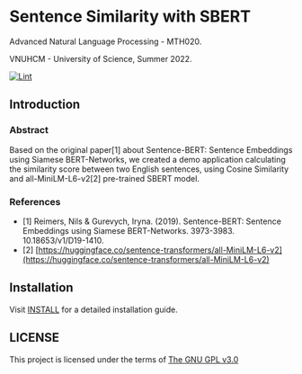 # Sentence Similarity with SBERT
Advanced Natural Language Processing - MTH020.

VNUHCM - University of Science, Summer 2022.

[![Lint](https://github.com/trhgquan/sbert-sentence-similarity/actions/workflows/lint.yml/badge.svg)](https://github.com/trhgquan/sbert-sentence-similarity/actions/workflows/lint.yml)

## Introduction
### Abstract
Based on the original paper[1] about Sentence-BERT: Sentence Embeddings using Siamese BERT-Networks, we created a demo application calculating the similarity score between two English sentences, using Cosine Similarity and all-MiniLM-L6-v2[2] pre-trained SBERT model.

### References
- [1] Reimers, Nils & Gurevych, Iryna. (2019). Sentence-BERT: Sentence Embeddings using Siamese BERT-Networks. 3973-3983. 10.18653/v1/D19-1410. 
- [2] [https://huggingface.co/sentence-transformers/all-MiniLM-L6-v2](https://huggingface.co/sentence-transformers/all-MiniLM-L6-v2)

## Installation
Visit [INSTALL](INSTALL.md) for a detailed installation guide.

## LICENSE
This project is licensed under the terms of [The GNU GPL v3.0](LICENSE)